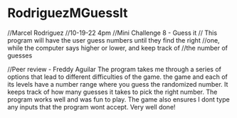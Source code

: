# RodriguezMGuessIt
//Marcel Rodriguez
//10-19-22 4pm
//Mini Challenge 8 - Guess it
// This program will have the user guess numbers until they find the right
//one, while the computer says higher or lower, and keep track of 
//the number of guesses

//Peer review - Freddy Aguilar
The program takes me through a series of options that lead to different difficulties of the game. the game and each of its levels have a number range where you guess the randomized number. It keeps track of how many guesses it takes to pick the right number. The program works well and was fun to play. The game also ensures I dont type any inputs that the program wont accept. Very well done!
